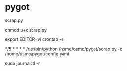 # pygot

scrap.py

chmod u+x scrap.py


export EDITOR=vi
crontab -e

*/5 * * * * /usr/bin/python /home/osmc/pygot/scrap.py -c /home/osmc/pygot/config.yaml

sudo journalctl -r
